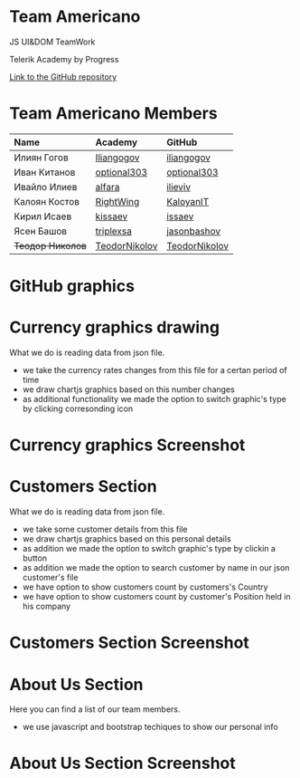 <!-- section start -->
<!-- attr: { class:'slide-title', showInPresentation:true, hasScriptWrapper:true } -->
# Team Americano

<!-- <img showInPresentation="true" class="slide-image" src="imgs/americanoLogo.jpg" style="top:30%; left:49%; width:30.36%; z-index:-1" /> -->

<div class="signature">
	<p class="signature-course">JS UI&DOM TeamWork</p>
	<p class="signature-initiative">Telerik Academy by Progress</p>
	<a href="https://github.com/Team-Americano-2016/Team-Americano-2016-Project" class="signature-link">Link to the GitHub repository</a>
</div>

<!-- section start -->
<!-- attr: { showInPresentation:true, style:'font-size: 0.7em' } -->

# Team Americano Members

| Name | Academy | GitHub |
| :------------- | :------------------- | :--------------------------------------------|
| Илиян Гогов    | [Iliangogov](http://telerikacademy.com/Users/Iliangogov)  | [iliangogov](https://github.com/iliangogov)  |
| Иван Китанов   | [optional303](http://telerikacademy.com/Users/optional303)| [optional303](https://github.com/optional303)|
| Ивайло Илиев   | [alfara](http://telerikacademy.com/Users/alfara)          | [ilieviv](https://github.com/ilieviv)|
| Калоян Костов  | [RightWing](http://telerikacademy.com/Users/RightWing)    | [KaloyanIT](https://github.com/KaloyanIT)|
| Кирил Исаев    | [kissaev](http://telerikacademy.com/Users/kissaev)        | [issaev](https://github.com/issaev)         |
| Ясен Башов     | [triplexsa](http://telerikacademy.com/Users/triplexsa)    | [jasonbashov](https://github.com/jasonbashov)  |
|~~Теодор Николов~~| [TeodorNikolov](http://telerikacademy.com/Users/TeodorNikolov)| [TeodorNikolov](https://github.com/TeodorNikolov) |

<!-- section start -->
<!-- attr: { class:'slide-title', showInPresentation:true, hasScriptWrapper:true } -->

# GitHub graphics

<!-- ![](./imgs/githubgraphics.png) -->

<!-- <img showInPresentation="true" class="slide-image" src="imgs/githubgraphics.png" style="top:25%; left:10%; width:80%; z-index:-1" /> -->


<!-- section start -->
<!-- attr: { showInPresentation:true, style:'font-size: 0.7em' } -->

# Currency graphics drawing
   
What we do is reading data from json file.  
- we take the currency rates changes from this file for a certan period of time  
- we draw chartjs graphics based on this number changes  
- as additional functionality we made the option to switch graphic's type by clicking corresonding icon   
<!-- section start -->
<!-- attr: { showInPresentation:true, style:'font-size: 0.7em', hasScriptWrapper:true } -->

# Currency graphics Screenshot

<!-- ![](./imgs/currencyGraphics.png) -->

<!-- <img showInPresentation="true" class="slide-image" src="imgs/currencyGraphics.png" style="top:15%; width:100%; z-index:-1" /> -->

<!-- section start -->
<!-- attr: { showInPresentation:true, style:'font-size: 0.7em' } -->

# Customers Section

What we do is reading data from json file.  
- we take some customer details from this file  
- we draw chartjs graphics based on this personal details  
- as addition we made the option to switch graphic's type by clickin a button   
- as addition we made the option to search customer by name in our json customer's file   
- we have option to show customers count by customers's Country  
- we have option to show customers count by customer's Position held in his company  

<!-- section start -->
<!-- attr: { showInPresentation:true, style:'font-size: 0.7em', hasScriptWrapper:true } -->

#  Customers Section Screenshot

<!-- ![](./imgs/customersGraphics.png) -->

<!-- <img showInPresentation="true" class="slide-image" src="imgs/customersGraphics.png" style="top:15%; width:100%; z-index:-1" /> -->

<!-- section start -->
<!-- attr: { showInPresentation:true, style:'font-size: 0.7em' } -->

# About Us Section

Here you can find a list of our team members.
- we use javascript and bootstrap techiques to show our personal info

<!-- section start -->
<!-- attr: { showInPresentation:true, style:'font-size: 0.7em', hasScriptWrapper:true } -->

# About Us Section Screenshot

<!-- ![](./imgs/aboutUs.png) -->

<!-- <img showInPresentation="true" class="slide-image" src="imgs/aboutUs.png" style="top:15%; width:100%; z-index:-1" /> -->



